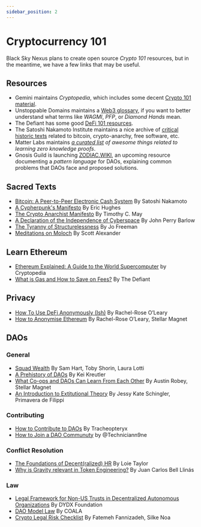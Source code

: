 ```yaml
---
sidebar_position: 2
---
```


# Cryptocurrency 101
Black Sky Nexus plans to create open source *Crypto 101* resources, but in the meantime, we have a few links that may be useful.

## Resources
* Gemini maintains *Cryptopedia*, which includes some decent [Crypto 101 material](https://www.gemini.com/cryptopedia/story/crypto-101).
* Unstoppable Domains maintains a [Web3 glossary](https://unstoppabledomains.com/blog/the-web3-glossary), if you want to better understand what terms like *WAGMI*, *PFP*, or *Diamond Hands* mean.
* The Defiant has some good [DeFi 101 resources](https://thedefiant.io/defi-101/).
* The Satoshi Nakamoto Institute maintains a nice archive of [critical historic texts](https://nakamotoinstitute.org/literature/) related to bitcoin, crypto-anarchy, free software, etc.
* Matter Labs maintains *[a curated list](https://github.com/matter-labs/awesome-zero-knowledge-proofs) of awesome things related to learning zero knowledge proofs*.
* Gnosis Guild is launching [ZODIAC.WIKI](https://zodiac.wiki), an upcoming resource documenting a *pattern language* for DAOs, explaining common problems that DAOs face and proposed solutions.

## Sacred Texts
* [Bitcoin: A Peer-to-Peer Electronic Cash System](https://nakamotoinstitute.org/static/docs/bitcoin.pdf) By Satoshi Nakamoto
* [A Cypherpunk's Manifesto](https://nakamotoinstitute.org/cypherpunk-manifesto/) By Eric Hughes
* [The Crypto Anarchist Manifesto](https://nakamotoinstitute.org/crypto-anarchist-manifesto/) By Timothy C. May
* [A Declaration of the Independence of Cyberspace](https://nakamotoinstitute.org/cyberspace-independence/) By John Perry Barlow
* [The Tyranny of Structurelessness](https://www.jofreeman.com/joreen/tyranny.htm) By Jo Freeman
* [Meditations on Moloch](https://slatestarcodex.com/2014/07/30/meditations-on-moloch/) By Scott Alexander

## Learn Ethereum
* [Ethereum Explained: A Guide to the World Supercomputer](https://www.gemini.com/cryptopedia/ethereum-blockchain-smart-contracts-dapps) by Cryptopedia
* [What is Gas and How to Save on Fees?](https://thedefiant.io/what-is-gas-and-how-to-save-on-fees/) By The Defiant

## Privacy
* [How To Use DeFi Anonymously (Ish)](https://newsletter.thedefiant.io/p/for-all-you-degens-farming-in-public?s=r) By Rachel-Rose O’Leary
* [How to Anonymise Ethereum](../../wiki/how-to-anonymise-eth) By Rachel-Rose O’Leary, Stellar Magnet

## DAOs
### General
* [Squad Wealth](https://otherinter.net/research/squad-wealth/) By Sam Hart, Toby Shorin, Laura Lotti
* [A Prehistory of DAOs](https://gnosisguild.mirror.xyz/t4F5rItMw4-mlpLZf5JQhElbDfQ2JRVKAzEpanyxW1Q) By Kei Kreutler
* [What Co-ops and DAOs Can Learn From Each Other](https://www.fwb.help/wip/what-co-ops-and-daos-can-learn-from-each-other) By Austin Robey, Stellar Magnet
* [An Introduction to Extitutional Theory](https://medium.com/berkman-klein-center/an-introduction-to-extitutional-theory-e74b5a49ea53) By Jessy Kate Schingler, Primavera de Filippi

### Contributing
* [How to Contribute to DAOs](https://www.youtube.com/watch?v=anDAtWrhDnE) By Tracheopteryx
* [How to Join a DAO Communuty](https://wiki.metagame.wtf/docs/playbooks/how-to-join-a-dao-community) by @Techniciann9ne

### Conflict Resolution
* [The Foundations of Decent(ralized) HR](https://medium.com/@loietaylor/the-foundations-of-decent-ralized-hr-3b58f6a52d31) By Loie Taylor
* [Why is Gravity relevant in Token Engineering?](https://medium.com/token-engineering-commons/why-is-gravity-relevant-in-token-engineering-e28ae4a5b5a1) By Juan Carlos Bell Llinás

### Law
* [Legal Framework for Non-US Trusts in Decentralized Autonomous Organizations](https://dydx.foundation/blog/en/legal-framework-non-us-trusts-in-daos) By DYDX Foundation
* [DAO Model Law](https://coala.global/daomodellaw/) By COALA
* [Crypto Legal Risk Checklist](../../wiki/crypto-legal-risk-checklist) By Fatemeh Fannizadeh, Silke Noa